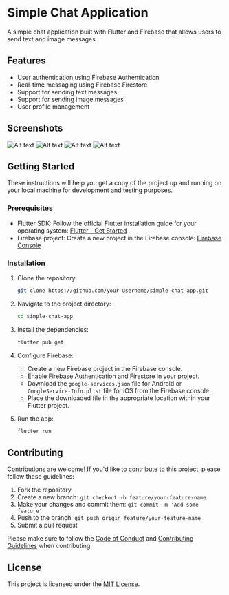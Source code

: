 # Simple Chat Application

A simple chat application built with Flutter and Firebase that allows users to send text and image messages.

## Features

- User authentication using Firebase Authentication
- Real-time messaging using Firebase Firestore
- Support for sending text messages
- Support for sending image messages
- User profile management

## Screenshots

![Alt text](/assets/docs/1.jpeg?raw=true "Optional Title") ![Alt text](/assets/docs/2.jpeg?raw=true "Optional Title") ![Alt text](/assets/docs/3.jpeg?raw=true "Optional Title") ![Alt text](/assets/docs/4.jpeg?raw=true "Optional Title")

## Getting Started

These instructions will help you get a copy of the project up and running on your local machine for development and testing purposes.

### Prerequisites

- Flutter SDK: Follow the official Flutter installation guide for your operating system: [Flutter - Get Started](https://flutter.dev/docs/get-started)
- Firebase project: Create a new project in the Firebase console: [Firebase Console](https://console.firebase.google.com)

### Installation

1. Clone the repository:

   ```bash
   git clone https://github.com/your-username/simple-chat-app.git
   ```

2. Navigate to the project directory:

   ```bash
   cd simple-chat-app
   ```

3. Install the dependencies:

   ```bash
   flutter pub get
   ```

4. Configure Firebase:

   - Create a new Firebase project in the Firebase console.
   - Enable Firebase Authentication and Firestore in your project.
   - Download the `google-services.json` file for Android or `GoogleService-Info.plist` file for iOS from the Firebase console.
   - Place the downloaded file in the appropriate location within your Flutter project.

5. Run the app:

   ```bash
   flutter run
   ```

## Contributing

Contributions are welcome! If you'd like to contribute to this project, please follow these guidelines:

1. Fork the repository
2. Create a new branch: `git checkout -b feature/your-feature-name`
3. Make your changes and commit them: `git commit -m 'Add some feature'`
4. Push to the branch: `git push origin feature/your-feature-name`
5. Submit a pull request

Please make sure to follow the [Code of Conduct](CODE_OF_CONDUCT.md) and [Contributing Guidelines](CONTRIBUTING.md) when contributing.

## License

This project is licensed under the [MIT License](LICENSE).
